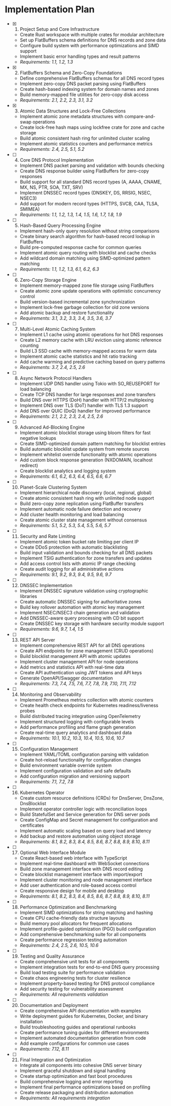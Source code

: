 # Implementation Plan

- [x] 1. Project Setup and Core Infrastructure
  - Create Rust workspace with multiple crates for modular architecture
  - Set up FlatBuffers schema definitions for DNS records and zone data
  - Configure build system with performance optimizations and SIMD support
  - Implement basic error handling types and result patterns
  - _Requirements: 1.1, 1.2, 1.3_

- [x] 2. FlatBuffers Schema and Zero-Copy Foundations
  - Define comprehensive FlatBuffers schemas for all DNS record types
  - Implement zero-copy DNS packet parsing using FlatBuffers
  - Create hash-based indexing system for domain names and zones
  - Build memory-mapped file utilities for zero-copy disk access
  - _Requirements: 2.1, 2.2, 2.3, 3.1, 3.2_

- [x] 3. Atomic Data Structures and Lock-Free Collections

  - Implement atomic zone metadata structures with compare-and-swap operations
  - Create lock-free hash maps using lockfree crate for zone and cache storage
  - Build atomic consistent hash ring for unlimited cluster scaling
  - Implement atomic statistics counters and performance metrics
  - _Requirements: 2.4, 2.5, 5.1, 5.2_

- [ ] 4. Core DNS Protocol Implementation
  - Implement DNS packet parsing and validation with bounds checking
  - Create DNS response builder using FlatBuffers for zero-copy responses
  - Build support for all standard DNS record types (A, AAAA, CNAME, MX, NS, PTR, SOA, TXT, SRV)
  - Implement DNSSEC record types (DNSKEY, DS, RRSIG, NSEC, NSEC3)
  - Add support for modern record types (HTTPS, SVCB, CAA, TLSA, SMIMEA)
  - _Requirements: 1.1, 1.2, 1.3, 1.4, 1.5, 1.6, 1.7, 1.8, 1.9_

- [ ] 5. Hash-Based Query Processing Engine
  - Implement hash-only query resolution without string comparisons
  - Create binary search algorithm for hash-based record lookup in FlatBuffers
  - Build pre-computed response cache for common queries
  - Implement atomic query routing with blocklist and cache checks
  - Add wildcard domain matching using SIMD-optimized pattern matching
  - _Requirements: 1.1, 1.2, 1.3, 6.1, 6.2, 6.3_

- [ ] 6. Zero-Copy Storage Engine
  - Implement memory-mapped zone file storage using FlatBuffers
  - Create atomic zone update operations with optimistic concurrency control
  - Build version-based incremental zone synchronization
  - Implement lock-free garbage collection for old zone versions
  - Add atomic backup and restore functionality
  - _Requirements: 3.1, 3.2, 3.3, 3.4, 3.5, 3.6, 3.7_

- [ ] 7. Multi-Level Atomic Caching System
  - Implement L1 cache using atomic operations for hot DNS responses
  - Create L2 memory cache with LRU eviction using atomic reference counting
  - Build L3 SSD cache with memory-mapped access for warm data
  - Implement atomic cache statistics and hit ratio tracking
  - Add cache warming and predictive caching based on query patterns
  - _Requirements: 3.7, 2.4, 2.5, 2.6_

- [ ] 8. Async Network Protocol Handlers
  - Implement UDP DNS handler using Tokio with SO_REUSEPORT for load balancing
  - Create TCP DNS handler for large responses and zone transfers
  - Build DNS over HTTPS (DoH) handler with HTTP/2 multiplexing
  - Implement DNS over TLS (DoT) handler with TLS 1.3 support
  - Add DNS over QUIC (DoQ) handler for improved performance
  - _Requirements: 2.1, 2.2, 2.3, 2.4, 2.5, 2.6_

- [ ] 9. Advanced Ad-Blocking Engine
  - Implement atomic blocklist storage using bloom filters for fast negative lookups
  - Create SIMD-optimized domain pattern matching for blocklist entries
  - Build automatic blocklist update system from remote sources
  - Implement whitelist override functionality with atomic operations
  - Add custom block response generation (NXDOMAIN, localhost redirect)
  - Create blocklist analytics and logging system
  - _Requirements: 6.1, 6.2, 6.3, 6.4, 6.5, 6.6, 6.7_

- [ ] 10. Planet-Scale Clustering System
  - Implement hierarchical node discovery (local, regional, global)
  - Create atomic consistent hash ring with unlimited node support
  - Build zero-copy zone replication using FlatBuffer transfers
  - Implement automatic node failure detection and recovery
  - Add cluster health monitoring and load balancing
  - Create atomic cluster state management without consensus
  - _Requirements: 5.1, 5.2, 5.3, 5.4, 5.5, 5.6, 5.7_

- [ ] 11. Security and Rate Limiting
  - Implement atomic token bucket rate limiting per client IP
  - Create DDoS protection with automatic blacklisting
  - Build input validation and bounds checking for all DNS packets
  - Implement TSIG authentication for zone transfers and updates
  - Add access control lists with atomic IP range checking
  - Create audit logging for all administrative actions
  - _Requirements: 9.1, 9.2, 9.3, 9.4, 9.5, 9.6, 9.7_

- [ ] 12. DNSSEC Implementation
  - Implement DNSSEC signature validation using cryptographic libraries
  - Create automatic DNSSEC signing for authoritative zones
  - Build key rollover automation with atomic key management
  - Implement NSEC/NSEC3 chain generation and validation
  - Add DNSSEC-aware query processing with CD bit support
  - Create DNSSEC key storage with hardware security module support
  - _Requirements: 9.6, 9.7, 1.4, 1.5_

- [ ] 13. REST API Server
  - Implement comprehensive REST API for all DNS operations
  - Create API endpoints for zone management (CRUD operations)
  - Build blocklist management API with atomic updates
  - Implement cluster management API for node operations
  - Add metrics and statistics API with real-time data
  - Create API authentication using JWT tokens and API keys
  - Generate OpenAPI/Swagger documentation
  - _Requirements: 7.3, 7.4, 7.5, 7.6, 7.7, 7.8, 7.9, 7.10, 7.11, 7.12_

- [ ] 14. Monitoring and Observability
  - Implement Prometheus metrics collection with atomic counters
  - Create health check endpoints for Kubernetes readiness/liveness probes
  - Build distributed tracing integration using OpenTelemetry
  - Implement structured logging with configurable levels
  - Add performance profiling and flame graph generation
  - Create real-time query analytics and dashboard data
  - _Requirements: 10.1, 10.2, 10.3, 10.4, 10.5, 10.6, 10.7_

- [ ] 15. Configuration Management
  - Implement YAML/TOML configuration parsing with validation
  - Create hot-reload functionality for configuration changes
  - Build environment variable override system
  - Implement configuration validation and safe defaults
  - Add configuration migration and versioning support
  - _Requirements: 7.1, 7.2, 7.8_

- [ ] 16. Kubernetes Operator
  - Create custom resource definitions (CRDs) for DnsServer, DnsZone, DnsBlocklist
  - Implement operator controller logic with reconciliation loops
  - Build StatefulSet and Service generation for DNS server pods
  - Create ConfigMap and Secret management for configuration and certificates
  - Implement automatic scaling based on query load and latency
  - Add backup and restore automation using object storage
  - _Requirements: 8.1, 8.2, 8.3, 8.4, 8.5, 8.6, 8.7, 8.8, 8.9, 8.10, 8.11_

- [ ] 17. Optional Web Interface Module
  - Create React-based web interface with TypeScript
  - Implement real-time dashboard with WebSocket connections
  - Build zone management interface with DNS record editing
  - Create blocklist management interface with import/export
  - Implement cluster monitoring and node management interface
  - Add user authentication and role-based access control
  - Create responsive design for mobile and desktop
  - _Requirements: 8.1, 8.2, 8.3, 8.4, 8.5, 8.6, 8.7, 8.8, 8.9, 8.10, 8.11_

- [ ] 18. Performance Optimization and Benchmarking
  - Implement SIMD optimizations for string matching and hashing
  - Create CPU cache-friendly data structure layouts
  - Build memory pool allocators for frequent allocations
  - Implement profile-guided optimization (PGO) build configuration
  - Add comprehensive benchmarking suite for all components
  - Create performance regression testing automation
  - _Requirements: 2.4, 2.5, 2.6, 10.5, 10.6_

- [ ] 19. Testing and Quality Assurance
  - Create comprehensive unit tests for all components
  - Implement integration tests for end-to-end DNS query processing
  - Build load testing suite for performance validation
  - Create chaos engineering tests for cluster resilience
  - Implement property-based testing for DNS protocol compliance
  - Add security testing for vulnerability assessment
  - _Requirements: All requirements validation_

- [ ] 20. Documentation and Deployment
  - Create comprehensive API documentation with examples
  - Write deployment guides for Kubernetes, Docker, and binary installation
  - Build troubleshooting guides and operational runbooks
  - Create performance tuning guides for different environments
  - Implement automated documentation generation from code
  - Add example configurations for common use cases
  - _Requirements: 7.12, 8.11_

- [ ] 21. Final Integration and Optimization
  - Integrate all components into cohesive DNS server binary
  - Implement graceful shutdown and signal handling
  - Create startup optimization and fast boot procedures
  - Build comprehensive logging and error reporting
  - Implement final performance optimizations based on profiling
  - Create release packaging and distribution automation
  - _Requirements: All requirements integration_